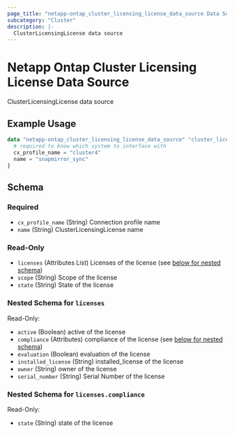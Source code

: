 ```yaml
---
page_title: "netapp-ontap_cluster_licensing_license_data_source Data Source - terraform-provider-netapp-ontap"
subcategory: "Cluster"
description: |-
  ClusterLicensingLicense data source
---
```


# Netapp Ontap Cluster Licensing License Data Source

ClusterLicensingLicense data source
## Example Usage
```terraform
data "netapp-ontap_cluster_licensing_license_data_source" "cluster_licensing_license" {
  # required to know which system to interface with
  cx_profile_name = "cluster4"
  name = "snapmirror_sync"
}
```


<!-- schema generated by tfplugindocs -->
## Schema

### Required

- `cx_profile_name` (String) Connection profile name
- `name` (String) ClusterLicensingLicense name

### Read-Only

- `licenses` (Attributes List) Licenses of the license (see [below for nested schema](#nestedatt--licenses))
- `scope` (String) Scope of the license
- `state` (String) State of the license

<a id="nestedatt--licenses"></a>
### Nested Schema for `licenses`

Read-Only:

- `active` (Boolean) active of the license
- `compliance` (Attributes) compliance of the license (see [below for nested schema](#nestedatt--licenses--compliance))
- `evaluation` (Boolean) evaluation of the license
- `installed_license` (String) installed_license of the license
- `owner` (String) owner of the license
- `serial_number` (String) Serial Number of the license

<a id="nestedatt--licenses--compliance"></a>
### Nested Schema for `licenses.compliance`

Read-Only:

- `state` (String) state of the license


